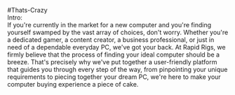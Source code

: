 #Thats-Crazy  
Intro:  
If you're currently in the market for a new computer and you're finding yourself swamped by the vast array of choices, don't worry. Whether you're a dedicated gamer, a content creator, a business professional, or just in need of a dependable everyday PC, we've got your back. At Rapid Rigs, we firmly believe that the process of finding your ideal computer should be a breeze. That's precisely why we've put together a user-friendly platform that guides you through every step of the way, from pinpointing your unique requirements to piecing together your dream PC, we're here to make your computer buying experience a piece of cake.
